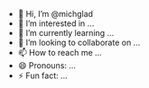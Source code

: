 - 👋 Hi, I’m @michglad
- 👀 I’m interested in ...
- 🌱 I’m currently learning ...
- 💞️ I’m looking to collaborate on ...
- 📫 How to reach me ...
- 😄 Pronouns: ...
- ⚡ Fun fact: ...

<!---
michglad/michglad is a ✨ special ✨ repository because its `README.md` (this file) appears on your GitHub profile.
You can click the Preview link to take a look at your changes.
--->

